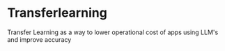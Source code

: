 # Transferlearning
Transfer Learning as a way to lower operational cost of apps using LLM's and improve accuracy
